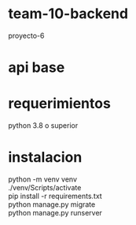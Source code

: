 # team-10-backend

proyecto-6


# api base

# requerimientos

python 3.8 o superior

# instalacion

python -m venv venv <br />
./venv/Scripts/activate <br />
pip install -r requirements.txt <br />
python manage.py migrate <br />
python manage.py runserver <br />
